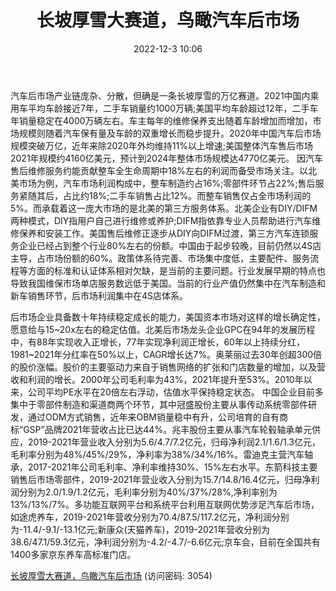 ﻿---
title: 长坡厚雪大赛道，鸟瞰汽车后市场
date: 2022-12-3 10:06
tags:
- 汽车后市场
updated: 1970-01-01 08:00:00
---

汽车后市场产业链庞杂、分散，但确是一条长坡厚雪的万亿赛道。2021中国内乘用车平均车龄接近7年，二手车销量约1000万辆;美国平均车龄超过12年，二手车年销量稳定在4000万辆左右。车主每年的维修保养支出随着车龄增加而增加，市场规模则随着汽车保有量及车龄的双重增长而稳步提升。2020年中国汽车后市场规模突破万亿，近年来除2020年外均维持11%以上增速;美国整体汽车售后市场2021年规模约4160亿美元，预计到2024年整体市场规模达4770亿美元。
因汽车售后维修服务约能贡献整车全生命周期中18%左右的利润而备受市场关注。以北美市场为例，汽车市场利润构成中，整车制造约占16%;零部件环节占22%;售后服务紧随其后，占比约18%;二手车销售占比12%。而整车销售仅占全市场利润的5%。而承载着这一庞大市场的是北美的第三方服务体系。北美企业有DIY/DIFM两种模式，DIY指用户自己进行维修或养护;DIFM指依靠专业人员帮助进行汽车维修保养和安装工作。美国售后维修正逐步从DIY向DIFM过渡，第三方汽车连锁服务企业已经占到整个行业80%左右的份额。中国由于起步较晚，目前仍然以4S店主导，占市场份额的60%。政策体系待完善、市场集中度低，主要配件、服务流程等方面的标准和认证体系相对欠缺，是当前的主要问题。行业发展早期的特点也导致我国维保市场单店服务数远低于美国。当前的行业产值仍然集中在汽车制造和新车销售环节，后市场利润集中在4S店体系。
<!-- more -->
后市场企业具备数十年持续稳定成长的能力，美国资本市场对这样的增长确定性，愿意给与15~20x左右的稳定估值。北美后市场龙头企业GPC在94年的发展历程中，有88年实现收入正增长，77年实现净利润正增长，60年以上持续分红，1981~2021年分红率在50%以上，CAGR增长达7%。奥莱丽过去30年创超300倍的股价涨幅。股价的主要驱动力来自于销售网络的扩张和门店数量的增加，以及营收和利润的增长。2000年公司毛利率为43%，2021年提升至53%。2010年以来，公司平均PE水平在20倍左右浮动，估值水平保持稳定状态。
中国企业目前多集中于零部件制造和渠道商两个环节，其中冠盛股份主要从事传动系统零部件研发，通过ODM方式销售，近年来OBM销量稳中有升，公司培育的自有商标“GSP”品牌2021年营收占比已达44%。兆丰股份主要从事汽车轮毂轴承单元供应，2019-2021年营业收入分别为5.6/4.7/7.2亿元，归母净利润2.1/1.6/1.3亿元，毛利率分别为48%/45%/29%，净利率为38%/34%/16%。雷迪克主营汽车轴承，2017-2021年公司毛利率、净利率维持30%、15%左右水平。东箭科技主要销售后市场零部件，2019-2021年营业收入分别为15.7/14.8/16.4亿元，归母净利润分别为2.0/1.9/1.2亿元，毛利率分别为40%/37%/28%,净利率别为13%/13%/7%。多功能互联网平台和系统平台利用互联网优势涉足汽车后市场，如途虎养车，2019-2021年营收分别为70.4/87.5/117.2亿元，净利润分别为-11.4/-9.1/-13.1亿元;新康众(天猫养车)，2019-2021年营收分别为38.6/47.1/59.3亿元，净利润分别为-4.2/-4.7/-6.6亿元;京车会，目前在全国共有1400多家京东养车高标准门店。

[长坡厚雪大赛道，鸟瞰汽车后市场](https://url12.ctfile.com/f/3948612-739597655-19a576?p=3054)
(访问密码: 3054)

